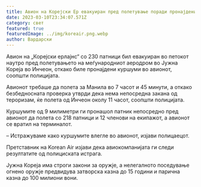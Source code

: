 ```yaml
---
title: Авион на Корејски Ер евакуиран пред полетување поради пронајдени куршуми
date: 2023-03-10T23:34:07.571Z
category: свет
featured: true
featuredImage: ../img/koreair.png.webp
author: Вардарски
---
```


Авион на „Корејски ерлајнс“ со 230 патници бил евакуиран во петокот наутро пред полетувањето на меѓународниот аеродром во Јужна Кореја во Инчеон, откако биле пронајдени куршуми во авионот, соопшти полицијата.

Авионот требаше да полета за Манила во 7 часот и 45 минути, а откако безбедносната проверка утврди дека нема непосредна закана од тероризам, ќе полета од Инчеон околу 11 часот, соопшти полицијата.

Куршумите од 9 милиметри ги пронашол патник непосредно пред авионот да полета со 218 патници и 12 членови на екипажот, а авионот се вратил на терминалот.

– Истражуваме како куршумите влегле во авионот, изјави полицаецот.

Претставник на Korean Air изјави дека авиокомпанијата ги следи резултатите од полициската истрага.

Јужна Кореја има строги закони за оружје, а нелегалното поседување огнено оружје предвидува затворска казна до 15 години и парична казна до 100 милиони вони.
